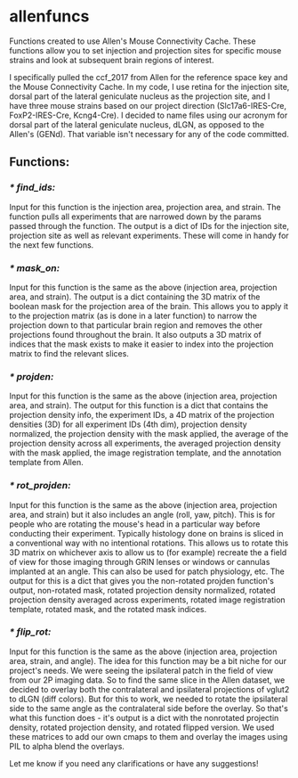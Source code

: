 # allenfuncs
Functions created to use Allen's Mouse Connectivity Cache. These functions allow you to set injection and projection sites for specific mouse strains and look at subsequent brain regions of interest. 

I specifically pulled the ccf_2017 from Allen for the reference space key and the Mouse Connectivity Cache. In my code, I use retina for the injection site, dorsal part of the lateral geniculate nucleus as the projection site, and I have three mouse strains based on our project direction (Slc17a6-IRES-Cre, FoxP2-IRES-Cre, Kcng4-Cre). I decided to name files using our acronym for dorsal part of the lateral geniculate nucleus, dLGN, as opposed to the Allen's (GENd). That variable isn't necessary for any of the code committed. 

## **Functions:**
### _* find_ids:_
Input for this function is the injection area, projection area, and strain. The function pulls all experiments that are narrowed down by the params passed through the function. The output is a dict of IDs for the injection site, projection site as well as relevant experiments. These will come in handy for the next few functions. 

### _* mask_on:_
Input for this function is the same as the above (injection area, projection area, and strain). The output is a dict containing the 3D matrix of the boolean mask for the projection area of the brain. This allows you to apply it to the projection matrix (as is done in a later function) to narrow the projection down to that particular brain region and removes the other projections found throughout the brain. It also outputs a 3D matrix of indices that the mask exists to make it easier to index into the projection matrix to find the relevant slices. 

### _* projden:_
Input for this function is the same as the above (injection area, projection area, and strain). The output for this function is a dict that contains the projection density info, the experiment IDs, a 4D matrix of the projection densities (3D) for all experiment IDs (4th dim), projection density normalized, the projection density with the mask applied, the average of the projection density across all experiments, the averaged projection density with the mask applied, the image registration template, and the annotation template from Allen. 

### _* rot_projden:_
Input for this function is the same as the above (injection area, projection area, and strain) but it also includes an angle (roll, yaw, pitch). This is for people who are rotating the mouse's head in a particular way before conducting their experiment. Typically histology done on brains is sliced in a conventional way with no intentional rotations. This allows us to rotate this 3D matrix on whichever axis to allow us to (for example) recreate the a field of view for those imaging through GRIN lenses or windows or cannulas implanted at an angle. This can also be used for patch physiology, etc. The output for this is a dict that gives you the non-rotated projden function's output, non-rotated mask, rotated projection density normalized, rotated projection density averaged across experiments, rotated image registration template, rotated mask, and the rotated mask indices. 

### _* flip_rot:_
Input for this function is the same as the above (injection area, projection area, strain, and angle). The idea for this function may be a bit niche for our project's needs. We were seeing the ipsilateral patch in the field of view from our 2P imaging data. So to find the same slice in the Allen dataset, we decided to overlay both the contralateral and ipsilateral projections of vglut2 to dLGN (diff colors). But for this to work, we needed to rotate the ipsilateral side to the same angle as the contralateral side before the overlay. So that's what this function does - it's output is a dict with the nonrotated projectin density, rotated projection density, and rotated flipped version. We used these matrices to add our own cmaps to them and overlay the images using PIL to alpha blend the overlays.


Let me know if you need any clarifications or have any suggestions!
